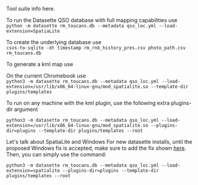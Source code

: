 Tool suite info here.

To run the Datasette QSO database with full mapping capabilities use  
`python -m datasette rm_toucans.db --metadata qso_loc.yml --load-extension=SpatiaLite`  

To create the underlying database use  
`csvs-to-sqlite -dt timestamp rm_rnb_history_pres.csv photo_path.csv rm_toucans.db`  

To generate a kml map use  

On the current Chromebook use  
`python3 -m datasette rm_toucans.db --metadata qso_loc.yml --load-extension=/usr/lib/x86_64-linux-gnu/mod_spatialite.so --template-dir plugins/templates`

To run on any machine with the kml plugin, use the following extra plugins-dir argument
```
python3 -m datasette rm_toucans.db --metadata qso_loc.yml --load-extension=/usr/lib/x86_64-linux-gnu/mod_spatialite.so --plugins-dir=plugins --template-dir plugins/templates --root
```

Let's talk about SpatiaLite and Windows
For new datasette installs, until the proposed Windows fix is accepted, make sure to add the fix shown [here]([url](https://github.com/simonw/datasette/issues/2198#issuecomment-2081257809)).
Then, you can simply use the command:
```
python3 -m datasette rm_toucans.db --metadata qso_loc.yml --load-extension=spatialite --plugins-dir=plugins --template-dir plugins/templates --root
```
